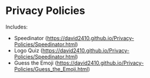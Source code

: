 # Privacy Policies

Includes:
* Speedinator (https://david2410.github.io/Privacy-Policies/Speedinator.html)
* Logo Quiz (https://david2410.github.io/Privacy-Policies/Speedinator.html)
* Guess the Emoji (https://david2410.github.io/Privacy-Policies/Guess_the_Emoji.html)
